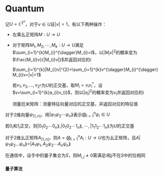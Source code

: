 # Quantum
记$U=\mathbb{C}^{2^{n}}$，对于$v\in U$且$|v|=1$，有以下两种操作：

- 左乘幺正矩阵$M:U\rightarrow U$

- 对于矩阵$M_{1},M_{2},\cdots,M_{k}:U\rightarrow U$满足$\sum_{i=1}^{k}M_{i}^{\dagger}M_{i}=I$，以$|M_{i}v|^{2}$的概率变为$\frac{M_{i}v}{|M_{i}v|}$并返回对应的$i$

  $\sum_{i=1}^{k}|M_{i}v|^{2}=\sum_{i=1}^{k}v^{\dagger}M_{i}^{\dagger}M_{i}v=|v|=1$

  若$v_{1},v_{2},...,v_{2^{n}}$为$U$的正交基，取$M_{i}=v_{i}v_{i}^{\dagger}$，设$v=\sum_{i=1}^{k}a_{i}v_{i}$，则以$|a_{i}|^{2}$的概率变为$v_{i}$并返回对应的$i$

  测量厄米矩阵：测量特征向量对应的正交基，并返回对应的特征值

对于$2$维向量$\psi_{[1,n]}$，用$|\psi_{1}\psi_{2}\cdots\psi_{n}\rang$表示$\bigotimes_{i=1}^{n}\psi_{i}\in U$

若$0_{i}$和$1_{i}$正交，则$|0_{1}0_{2}\cdots 0_{n}\rang,|0_{1}0_{2}\cdots 1_{n}\rang,\cdots,|1_{1}1_{2}\cdots 1_{n}\rang$为$U$的正交基

对于$2$维幺正矩阵$A_{[1,n]}$，则$A=\bigotimes_{i=1}^{n}A_{i}:U\rightarrow U$也为幺正矩阵，且$A|\psi_{1}\psi_{2}...\psi_{n}\rang=|A_{1}\psi_{1},A_{2}\psi_{2}\cdots A_{n}\psi_{n}\rang$

在通信中，设手中的量子集合为$S$，则$M_{i,j}\ne 0$需满足$i$和$j$不在$S$中的位相同

#### 量子算法
